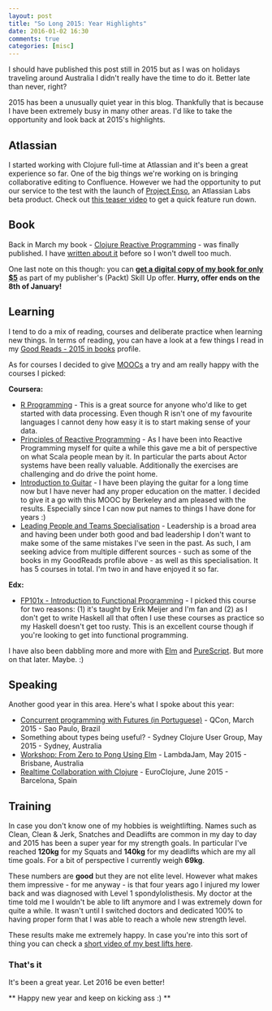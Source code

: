 ```yaml
---
layout: post
title: "So Long 2015: Year Highlights"
date: 2016-01-02 16:30
comments: true
categories: [misc]
---
```


I should have published this post still in 2015 but as I was on holidays traveling around Australia I didn't really have the time to do it. Better late than never, right?

2015 has been a unusually quiet year in this blog. Thankfully that is because I have been extremely busy in many other areas. I'd like to take the opportunity and look back at 2015's highlights.

## Atlassian

I started working with Clojure full-time at Atlassian and it's been a great experience so far. One of the big things we're working on is bringing collaborative editing to Confluence. However we had the opportunity to put our service to the test with the launch of [Project Enso](https://enso.me/), an Atlassian Labs beta product. Check out [this teaser video](https://vimeo.com/145662314) to get a quick feature run down.

## Book

Back in March my book - [Clojure Reactive Programming](http://www.amazon.com/Clojure-Reactive-Programming-Leonardo-Borges/dp/1783986662/) - was finally published. I have [written about it](http://www.leonardoborges.com/writings/2015/03/27/clojure-reactive-programming-has-been-published/) before so I won't dwell too much.

One last note on this though: you can **[get a digital copy of my book for only $5](https://www.packtpub.com/web-development/clojure-reactive-programming)** as part of my publisher's (Packt) Skill Up offer. **Hurry, offer ends on the 8th of January!**

## Learning

I tend to do a mix of reading, courses and deliberate practice when learning new things. In terms of reading, you can have a look at a few things I read in my [Good Reads - 2015 in books](https://www.goodreads.com/user/year_in_books/2015/15882031) profile.

As for courses I decided to give [MOOCs](https://en.wikipedia.org/wiki/Massive_open_online_course) a try and am really happy with the courses I picked:

**Coursera:**

- [R Programming](https://www.coursera.org/learn/r-programming) - This is a great source for anyone who'd like to get started with data processing. Even though R isn't one of my favourite languages I cannot deny how easy it is to start making sense of your data.
- [Principles of Reactive Programming](https://www.coursera.org/course/reactive) - As I have been into Reactive Programming myself for quite a while this gave me a bit of perspective on what Scala people mean by it. In particular the parts about Actor systems have been really valuable. Additionally the exercises are challenging and do drive the point home.
- [Introduction to Guitar](https://www.coursera.org/learn/guitar) - I have been playing the guitar for a long time now but I have never had any proper education on the matter. I decided to give it a go with this MOOC by Berkeley and am pleased with the results. Especially since I can now put names to things I have done for years :)
- [Leading People and Teams Specialisation](https://www.coursera.org/specializations/leading-teams) - Leadership is a broad area and having been under both good and bad leadership I don't want to make some of the same mistakes I've seen in the past. As such, I am seeking advice from multiple different sources - such as some of the books in my GoodReads profile above - as well as this specialisation. It has 5 courses in total. I'm two in and have enjoyed it so far.

**Edx:**

- [FP101x - Introduction to Functional Programming](https://www.edx.org/course/introduction-functional-programming-delftx-fp101x-0) - I picked this course for two reasons: (1) it's taught by Erik Meijer and I'm fan and (2) as I don't get to write Haskell all that often I use these courses as practice so my Haskell doesn't get too rusty. This is an excellent course though if you're looking to get into functional programming.

I have also been dabbling more and more with [Elm](http://elm-lang.org/) and [PureScript](http://www.purescript.org/). But more on that later. Maybe. :)

## Speaking

Another good year in this area. Here's what I spoke about this year:


- [Concurrent programming with Futures (in Portuguese)](http://www.slideshare.net/borgesleonardo/futures-e-abstrao-qcon-so-paulo-2015) - QCon, March 2015 - Sao Paulo, Brazil
- Something about types being useful? - Sydney Clojure User Group, May 2015 - Sydney, Australia
- [Workshop: From Zero to Pong Using Elm](https://github.com/leonardoborges/elm-workshop-ylj2015) - LambdaJam, May 2015 - Brisbane, Australia
- [Realtime Collaboration with Clojure](https://www.youtube.com/watch?v=3QR8meTrh5g) - EuroClojure, June 2015 - Barcelona, Spain

## Training

In case you don't know one of my hobbies is weightlifting. Names such as Clean, Clean & Jerk, Snatches and Deadlifts are common in my day to day and 2015 has been a super year for my strength goals. In particular I've reached **120kg** for my Squats and **140kg** for my deadlifts which are my all time goals. For a bit of perspective I currently weigh **69kg**.

These numbers are **good** but they are not elite level. However what makes them impressive - for me anyway - is that four years ago I injured my lower back and was diagnosed with Level 1 spondylolisthesis. My doctor at the time told me I wouldn't be able to lift anymore and I was extremely down for quite a while. It wasn't until I switched doctors and dedicated 100% to having proper form that I was able to reach a whole new strength level. 

These results make me extremely happy. In case you're into this sort of thing you can check a [short video of my best lifts here](https://www.youtube.com/watch?v=6OhYvZqPuTM).

### That's it

It's been a great year. Let 2016 be even better!


** Happy new year and keep on kicking ass :) **
